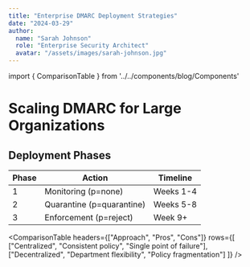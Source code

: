 ```yaml
---
title: "Enterprise DMARC Deployment Strategies"
date: "2024-03-29"
author: 
  name: "Sarah Johnson"
  role: "Enterprise Security Architect"
  avatar: "/assets/images/sarah-johnson.jpg"
---
```


import { ComparisonTable } from '../../components/blog/Components'

# Scaling DMARC for Large Organizations

## Deployment Phases

| Phase | Action | Timeline |
|-------|--------|----------|
| 1     | Monitoring (p=none) | Weeks 1-4 |
| 2     | Quarantine (p=quarantine) | Weeks 5-8 |
| 3     | Enforcement (p=reject) | Week 9+ |

<ComparisonTable
  headers={["Approach", "Pros", "Cons"]}
  rows={[
    ["Centralized", "Consistent policy", "Single point of failure"],
    ["Decentralized", "Department flexibility", "Policy fragmentation"]
  ]}
/>